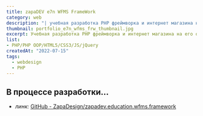 ```yaml
---
title: zapaDEV e7n WFMS FrameWork
category: web
description: "| учебная разработка PHP фреймворка и интернет магазина на его осонове по курсу WFMS"
thumbnail: portfolio_e7n_wfms_frw_thumbnail.jpg
excerpt: Учебная разработка PHP фреймворка и интернет магазина на его осонове по курсу WFMS
list:
- PHP/PHP OOP/HTML5/CSS3/JS/jQuery
createdAt: "2022-07-15"
tags:
  - webdesign
  - PHP
---
```


## В процессе разработки...
- *линк:* [GitHub - ZapaDesign/zapadev.education.wfms.framework](https://github.com/ZapaDesign/zapadev.education.wfms.framework)